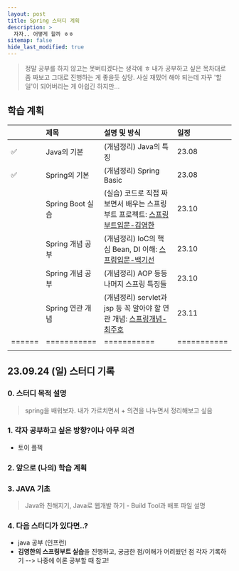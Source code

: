 ```yaml
---
layout: post
title: Spring 스터디 계획
description: >
  자자.. 어떻게 할까 ㅎㅎ
sitemap: false
hide_last_modified: true
---
```


> 정말 공부를 하지 않고는 못버티겠다는 생각에 ㅎ 내가 공부하고 싶은 목차대로 좀 짜보고 그대로 진행하는 게 좋을듯 싶당. 사실 재밌어 해야 되는데 자꾸 '할 일'이 되어버리는 게 아쉽긴 하지만...


## 학습 계획

|  |   제목        | 설명 및 방식 | 일정   |
|:--------|:---------|:----------|:----------|
| ✅ |  Java의 기본   | (개념정리) Java의 특징 |  23.08 |
| ✅ |  Spring의 기본 | (개념정리) Spring Basic | 23.08 |
|     | Spring Boot 실습 |(실습) 코드로 직접 짜보면서 배우는 스프링부트 프로젝트: [스프링부트입문-김영한](https://www.youtube.com/playlist?list=PLumVmq_uRGHgBrimIp2-7MCnoPUskVMnd) | 23.10 |
|     | Spring 개념 공부 |(개념정리) IoC의 핵심 Bean, DI 이해:  [스프링입문-백기선](https://www.inflearn.com/course/spring#curriculum) | 23.10 |
|     | Spring 개념 공부 |(개념정리) AOP 등등 나머지 스프링 특징들 | 23.10 |
|     | Spring 연관 개념 |(개념정리) servlet과 jsp 등 꼭 알아야 할 연관 개념: [스프링개념-최주호](https://inf.run/ENaN) | 23.11 |
|======|===========|===========|===========|
|      |         |         |     |


## 23.09.24 (일) 스터디 기록

### 0. 스터디 목적 설명

> spring을 배워보자. 내가 가르치면서 + 의견을 나누면서 정리해보고 싶음

###  1. 각자 공부하고 싶은 방향?이나 아무 의견
- 토이 플젝 

### 2. 앞으로 (나의) 학습 계획

### 3. JAVA 기초 

> Java와 친해지기, Java로 웹개발 하기 - Build Tool과 배포 파일 설명


### 4. 다음 스터디가 있다면..? 
- java 공부 (인프런)
- **김영한의 스프링부트 실습**을 진행하고, 궁금한 점/이해가 어려웠던 점 각자 기록하기 --> 나중에 이론 공부할 때 참고! 